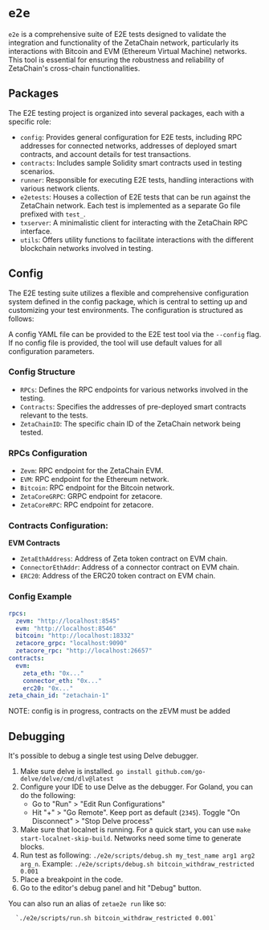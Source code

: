 # `e2e`

`e2e` is a comprehensive suite of E2E tests designed to validate the integration and functionality of the ZetaChain network, particularly its interactions with Bitcoin and EVM (Ethereum Virtual Machine) networks. This tool is essential for ensuring the robustness and reliability of ZetaChain's cross-chain functionalities.

## Packages
The E2E testing project is organized into several packages, each with a specific role:

- `config`: Provides general configuration for E2E tests, including RPC addresses for connected networks, addresses of deployed smart contracts, and account details for test transactions.
- `contracts`: Includes sample Solidity smart contracts used in testing scenarios.
- `runner`: Responsible for executing E2E tests, handling interactions with various network clients.
- `e2etests`: Houses a collection of E2E tests that can be run against the ZetaChain network. Each test is implemented as a separate Go file prefixed with `test_`.
- `txserver`: A minimalistic client for interacting with the ZetaChain RPC interface.
- `utils`: Offers utility functions to facilitate interactions with the different blockchain networks involved in testing.

## Config

The E2E testing suite utilizes a flexible and comprehensive configuration system defined in the config package, which is central to setting up and customizing your test environments. The configuration is structured as follows:

A config YAML file can be provided to the E2E test tool via the `--config` flag. If no config file is provided, the tool will use default values for all configuration parameters.

### Config Structure
- `RPCs`: Defines the RPC endpoints for various networks involved in the testing.
- `Contracts`: Specifies the addresses of pre-deployed smart contracts relevant to the tests.
- `ZetaChainID`: The specific chain ID of the ZetaChain network being tested.

### RPCs Configuration

- `Zevm`: RPC endpoint for the ZetaChain EVM.
- `EVM`: RPC endpoint for the Ethereum network.
- `Bitcoin`: RPC endpoint for the Bitcoin network.
- `ZetaCoreGRPC`: GRPC endpoint for zetacore.
- `ZetaCoreRPC`: RPC endpoint for zetacore.

### Contracts Configuration:

**EVM Contracts**
- `ZetaEthAddress`: Address of Zeta token contract on EVM chain.
- `ConnectorEthAddr`: Address of a connector contract on EVM chain.
- `ERC20`: Address of the ERC20 token contract on EVM chain.

### Config Example

```yaml
rpcs:
  zevm: "http://localhost:8545"
  evm: "http://localhost:8546"
  bitcoin: "http://localhost:18332"
  zetacore_grpc: "localhost:9090"
  zetacore_rpc: "http://localhost:26657"
contracts:
  evm:
    zeta_eth: "0x..."
    connector_eth: "0x..."
    erc20: "0x..."
zeta_chain_id: "zetachain-1"
```

NOTE: config is in progress, contracts on the zEVM must be added

## Debugging

It's possible to debug a single test using Delve debugger.

1. Make sure delve is installed. `go install github.com/go-delve/delve/cmd/dlv@latest`
2. Configure your IDE to use Delve as the debugger. For Goland, you can do the following:
    - Go to "Run" > "Edit Run Configurations"
    - Hit "+" > "Go Remote". Keep port as default (`2345`). Toggle "On Disconnect" > "Stop Delve process"
3. Make sure that localnet is running. For a quick start, you can use `make start-localnet-skip-build`.
   Networks need some time to generate blocks.
4. Run test as following: `./e2e/scripts/debug.sh my_test_name arg1 arg2 arg_n`.
   Example: `./e2e/scripts/debug.sh bitcoin_withdraw_restricted 0.001`
5. Place a breakpoint in the code.
6. Go to the editor's debug panel and hit "Debug" button.

You can also run an alias of `zetae2e run` like so:
```shell
  `./e2e/scripts/run.sh bitcoin_withdraw_restricted 0.001`
```
